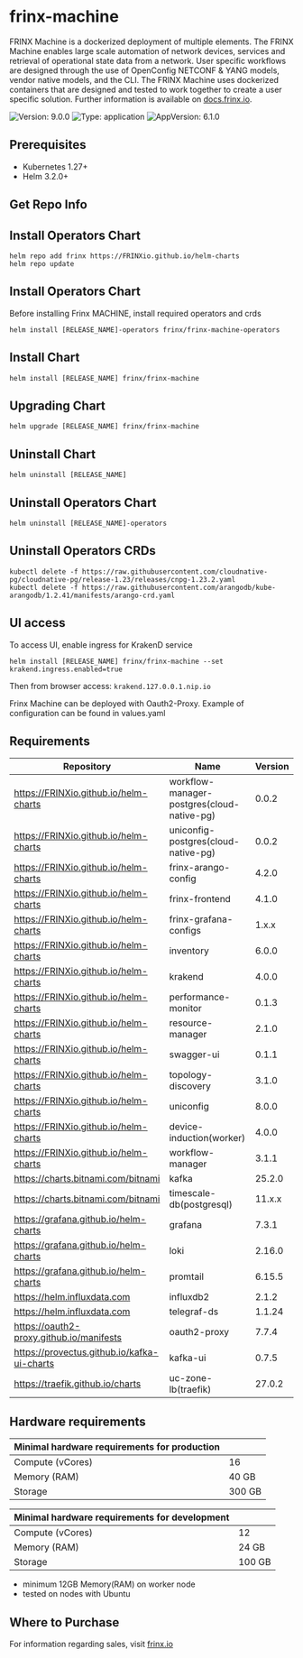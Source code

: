 # frinx-machine

FRINX Machine is a dockerized deployment of multiple elements. The FRINX Machine enables large scale automation of network devices, services and retrieval of operational state data from a network.
User specific workflows are designed through the use of OpenConfig NETCONF & YANG models, vendor native models, and the CLI.
The FRINX Machine uses dockerized containers that are designed and tested to work together to create a user specific solution.
Further information is available on [docs.frinx.io](https://docs.frinx.io/frinx-machine/getting-started/).

![Version: 9.0.0](https://img.shields.io/badge/Version-9.0.0-informational?style=flat-square) ![Type: application](https://img.shields.io/badge/Type-application-informational?style=flat-square) ![AppVersion: 6.1.0](https://img.shields.io/badge/AppVersion-6.1.0-informational?style=flat-square)

## Prerequisites

* Kubernetes 1.27+
* Helm 3.2.0+

## Get Repo Info

## Install Operators Chart

```console
helm repo add frinx https://FRINXio.github.io/helm-charts
helm repo update
```

## Install Operators Chart

Before installing Frinx MACHINE, install required operators and crds

```console
helm install [RELEASE_NAME]-operators frinx/frinx-machine-operators
```

## Install Chart

```console
helm install [RELEASE_NAME] frinx/frinx-machine
```

## Upgrading Chart

```console
helm upgrade [RELEASE_NAME] frinx/frinx-machine
```

## Uninstall Chart

```console
helm uninstall [RELEASE_NAME]
```

## Uninstall Operators Chart

```console
helm uninstall [RELEASE_NAME]-operators
```

## Uninstall Operators CRDs

```
kubectl delete -f https://raw.githubusercontent.com/cloudnative-pg/cloudnative-pg/release-1.23/releases/cnpg-1.23.2.yaml
kubectl delete -f https://raw.githubusercontent.com/arangodb/kube-arangodb/1.2.41/manifests/arango-crd.yaml
```

## UI access

To access UI, enable ingress for KrakenD service

```console
helm install [RELEASE_NAME] frinx/frinx-machine --set krakend.ingress.enabled=true
```
Then from browser access:  `krakend.127.0.0.1.nip.io`

Frinx Machine can be deployed with Oauth2-Proxy. Example of configuration can be found in values.yaml

## Requirements

| Repository | Name | Version |
|------------|------|---------|
| https://FRINXio.github.io/helm-charts | workflow-manager-postgres(cloud-native-pg) | 0.0.2 |
| https://FRINXio.github.io/helm-charts | uniconfig-postgres(cloud-native-pg) | 0.0.2 |
| https://FRINXio.github.io/helm-charts | frinx-arango-config | 4.2.0 |
| https://FRINXio.github.io/helm-charts | frinx-frontend | 4.1.0 |
| https://FRINXio.github.io/helm-charts | frinx-grafana-configs | 1.x.x |
| https://FRINXio.github.io/helm-charts | inventory | 6.0.0 |
| https://FRINXio.github.io/helm-charts | krakend | 4.0.0 |
| https://FRINXio.github.io/helm-charts | performance-monitor | 0.1.3 |
| https://FRINXio.github.io/helm-charts | resource-manager | 2.1.0 |
| https://FRINXio.github.io/helm-charts | swagger-ui | 0.1.1 |
| https://FRINXio.github.io/helm-charts | topology-discovery | 3.1.0 |
| https://FRINXio.github.io/helm-charts | uniconfig | 8.0.0 |
| https://FRINXio.github.io/helm-charts | device-induction(worker) | 4.0.0 |
| https://FRINXio.github.io/helm-charts | workflow-manager | 3.1.1 |
| https://charts.bitnami.com/bitnami | kafka | 25.2.0 |
| https://charts.bitnami.com/bitnami | timescale-db(postgresql) | 11.x.x |
| https://grafana.github.io/helm-charts | grafana | 7.3.1 |
| https://grafana.github.io/helm-charts | loki | 2.16.0 |
| https://grafana.github.io/helm-charts | promtail | 6.15.5 |
| https://helm.influxdata.com | influxdb2 | 2.1.2 |
| https://helm.influxdata.com | telegraf-ds | 1.1.24 |
| https://oauth2-proxy.github.io/manifests | oauth2-proxy | 7.7.4 |
| https://provectus.github.io/kafka-ui-charts | kafka-ui | 0.7.5 |
| https://traefik.github.io/charts | uc-zone-lb(traefik) | 27.0.2 |

## Hardware requirements

| **Minimal hardware requirements for production** |                      |
|--------------------------------------------------|----------------------|
| Compute  (vCores)                                | 16                   |
| Memory (RAM)                                     | 40 GB                |
| Storage                                          | 300 GB               |

| **Minimal hardware requirements for development** |                      |
|---------------------------------------------------|----------------------|
| Compute  (vCores)                                 | 12                   |
| Memory (RAM)                                      | 24 GB                |
| Storage                                           | 100 GB               |

- minimum 12GB Memory(RAM) on worker node
- tested on nodes with Ubuntu

## Where to Purchase
For information regarding sales, visit [frinx.io](https://frinx.io/)
